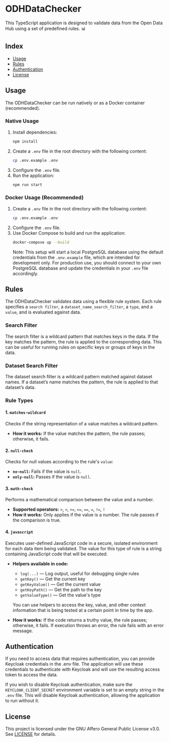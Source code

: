 # ODHDataChecker

This TypeScript application is designed to validate data from the Open Data Hub using a set of predefined rules. 📊

## Index

- [Usage](#usage)
- [Rules](#rules)
- [Authentication](#authentication)
- [License](#license)

## Usage

The ODHDataChecker can be run natively or as a Docker container (recommended).

### Native Usage

1. Install dependencies:
   ```bash
   npm install
   ```
2. Create a `.env` file in the root directory with the following content:
   ```bash
   cp .env.example .env
   ```
3. Configure the `.env` file.
4. Run the application:
   ```bash
   npm run start
   ```

### Docker Usage (Recommended)

1. Create a `.env` file in the root directory with the following content:
   ```bash
   cp .env.example .env
   ```
2. Configure the `.env` file.
3. Use Docker Compose to build and run the application:
   ```bash
   docker-compose up --build
   ```
   Note: This setup will start a local PostgreSQL database using the default credentials from the `.env.example` file, which are intended for development only. For production use, you should connect to your own PostgreSQL database and update the credentials in your `.env` file accordingly.

## Rules

The ODHDataChecker validates data using a flexible rule system. Each rule specifies a `search filter`, a `dataset_name_search_filter`, a `type`, and a `value`, and is evaluated against data.

### Search Filter

The search filter is a wildcard pattern that matches keys in the data. If the key matches the pattern, the rule is applied to the corresponding data. This can be useful for running rules on specific keys or groups of keys in the data.

### Dataset Search Filter

The dataset search filter is a wildcard pattern matched against dataset names. If a dataset’s name matches the pattern, the rule is applied to that dataset’s data.

### Rule Types

#### 1. `matches-wildcard`

Checks if the string representation of a value matches a wildcard pattern.

- **How it works:** If the value matches the pattern, the rule passes; otherwise, it fails.

#### 2. `null-check`

Checks for null values according to the rule's `value`:

- **`no-null`:** Fails if the value is `null`.
- **`only-null`:** Passes if the value is `null`.

#### 3. `math-check`

Performs a mathematical comparison between the value and a number.

- **Supported operators:** `>`, `<`, `>=`, `<=`, `==`, `=`, `!=`, `!`
- **How it works:** Only applies if the value is a number. The rule passes if the comparison is true.

#### 4. `javascript`

Executes user-defined JavaScript code in a secure, isolated environment for each data item being validated. The value for this type of rule is a string containing JavaScript code that will be executed.

- **Helpers available in code:**

  - `log(...)` — Log output, useful for debugging single rules
  - `getKey()` — Get the current key
  - `getKeyValue()` — Get the current value
  - `getKeyPath()` — Get the path to the key
  - `getValueType()` — Get the value's type

  You can use helpers to access the key, value, and other context information that is being tested at a certain point in time by the app.

- **How it works:** If the code returns a truthy value, the rule passes; otherwise, it fails. If execution throws an error, the rule fails with an error message.

## Authentication

If you need to access data that requires authentication, you can provide Keycloak credentials in the .env file. The application will use these credentials to authenticate with Keycloak and will use the resulting access token to access the data.

If you wish to disable Keycloak authentication, make sure the `KEYCLOAK_CLIENT_SECRET` environment variable is set to an empty string in the `.env` file. This will disable Keycloak authentication, allowing the application to run without it.

## License

This project is licensed under the GNU Affero General Public License v3.0.
See [LICENSE](./LICENSE) for details.

